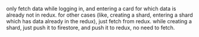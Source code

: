 only fetch data while logging in, and entering a card for which data is already not in redux.
for other cases (like, creating a shard, entering a shard which has data already in the redux), just fetch from redux.
while creating a shard, just push it to firestore, and push it to redux, no need to fetch.